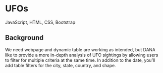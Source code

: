 # UFOs
JavaScript, HTML, CSS, Bootstrap
## Background
We need webpage and dynamic table are working as intended, but DANA like to provide a more in-depth analysis of UFO sightings by allowing users to filter for multiple criteria at the same time. In addition to the date, you’ll add table filters for the city, state, country, and shape.

